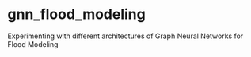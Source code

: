 # gnn_flood_modeling
Experimenting with different architectures of Graph Neural Networks for Flood Modeling
